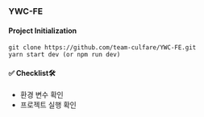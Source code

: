 ### YWC-FE

#### Project Initialization

    git clone https://github.com/team-culfare/YWC-FE.git
    yarn start dev (or npm run dev)

#### ✅ Checklist🛠️

- 환경 변수 확인
- 프로젝트 실행 확인
